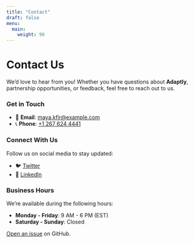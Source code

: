 ```yaml
---
title: "Contact"
draft: false
menu:
  main:
    weight: 90
---
```


# Contact Us

We’d love to hear from you! Whether you have questions about **Adaptly**, partnership opportunities, or feedback, feel free to reach out to us.

### Get in Touch
- 📧 **Email**: [maya.kfir@example.com](mailto:maya.kfir@example.com)
- 📞 **Phone**: [+1 267 624 4441](tel:+12676244441)

### Connect With Us
Follow us on social media to stay updated:
- 🐦 [Twitter](https://twitter.com/example)
- 💼 [LinkedIn](https://www.linkedin.com/in/maya-kfir100/)

### Business Hours
We’re available during the following hours:
- **Monday - Friday**: 9 AM - 6 PM (EST)
- **Saturday - Sunday**: Closed

[Open an issue](https://github.com/maya2816/hugo-mock-landing-page-autodeployed/issues/new) on GitHub.
